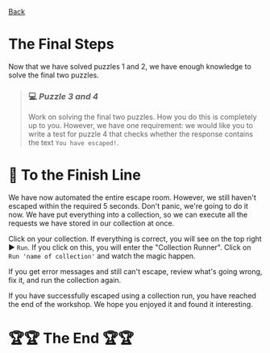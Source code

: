 [Back](05.%20puzzle2.md)

# The Final Steps

Now that we have solved puzzles 1 and 2, we have enough knowledge to solve the final two puzzles.

> ### :computer: ***Puzzle 3 and 4***
> 
> Work on solving the final two puzzles. How you do this is completely up to you. However, we have one requirement: we would like you to write a test for puzzle 4 that checks whether the response contains the text `You have escaped!`.

# :checkered_flag: To the Finish Line

We have now automated the entire escape room. However, we still haven't escaped within the required 5 seconds. Don't panic, we're going to do it now. We have put everything into a collection, so we can execute all the requests we have stored in our collection at once.

Click on your collection. If everything is correct, you will see on the top right :arrow_forward: `Run`. If you click on this, you will enter the "Collection Runner". Click on `Run 'name of collection'` and watch the magic happen.

If you get error messages and still can't escape, review what's going wrong, fix it, and run the collection again.

If you have successfully escaped using a collection run, you have reached the end of the workshop. We hope you enjoyed it and found it interesting.

# :trophy::trophy: The End :trophy::trophy:

